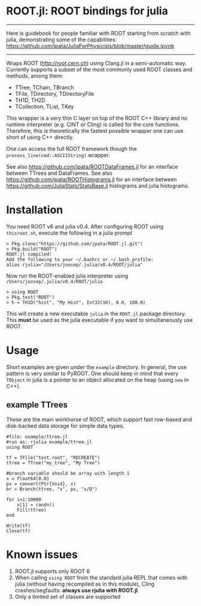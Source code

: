 # ROOT.jl: ROOT bindings for julia

-----

Here is guidebook for people familiar with ROOT starting from scratch with julia, demonstrating some of the capabilities:
https://github.com/jpata/JuliaForPhysicists/blob/master/guide.ipynb

-----

Wraps ROOT (http://root.cern.ch) using Clang.jl in a semi-automatic way. Currently supports a subset of the most commonly used ROOT classes and methods, among them:

* TTree, TChain, TBranch
* TFile, TDirectory, TDirectoryFile
* TH1D, TH2D
* TCollection, TList, TKey

This wrapper is a very thin C layer on top of the ROOT C++ library and no runtime interpreter (e.g. CINT or Cling) is called for the core functions. Therefore, this is theoretically the fastest possible wrapper one can use short of using C++ directly.

One can access the full ROOT framework though the ``process_line(cmd::ASCIIString)`` wrapper.

See also https://github.com/jpata/ROOTDataFrames.jl for an interface between TTrees and DataFrames.
See also https://github.com/jpata/ROOTHistograms.jl for an interface between https://github.com/JuliaStats/StatsBase.jl histograms and julia histograms.

# Installation

You need ROOT v6 and julia v0.4. After configuring ROOT using `thisroot.sh`, execute the following in a julia prompt
~~~
> Pkg.clone("https://github.com/jpata/ROOT.jl.git")
> Pkg.build("ROOT")
ROOT.jl compiled!
Add the following to your ~/.bashrc or ~/.bash_profile:
alias rjulia="/Users/joosep/.julia/v0.4/ROOT/julia"
~~~

Now run the ROOT-enabled julia interpreter using `/Users/joosep/.julia/v0.4/ROOT/julia`
~~~
> using ROOT
> Pkg.test("ROOT")
> h = TH1D("hist", "My Hist", Int32(10), 0.0, 100.0)
~~~

This will create a new executable `julia` in the `ROOT.jl` package directory. This **must** be used as the julia executable if you want to simultaneously use ROOT.

# Usage

Short examples are given under the `example` directory. In general, the use pattern is very similar to PyROOT. One should keep in mind that every `TObject` in julia is a pointer to an object allocated on the heap (using `new` in C++).

## example TTrees

These are the main workhorse of ROOT, which support fast row-based and disk-backed data storage for simple data types.

~~~
#file: example/ttree.jl
#run as: rjulia example/ttree.jl
using ROOT

tf = TFile("test.root", "RECREATE")
ttree = TTree("my_tree", "My Tree")

#branch variable should be array with length 1
x = Float64[0.0]
px = convert(Ptr{Void}, x)
br = Branch(ttree, "x", px, "x/D")

for i=1:10000
    x[1] = randn()
    Fill(ttree)
end

Write(tf)
Close(tf)
~~~

# Known issues

1. ROOT.jl supports only ROOT 6
2. When calling `using ROOT` from the standard julia REPL that comes with julia (without having recompiled as in this module), Cling crashes/segfaults: **always use rjulia with ROOT.jl**.
3. Only a limited set of classes are supported
